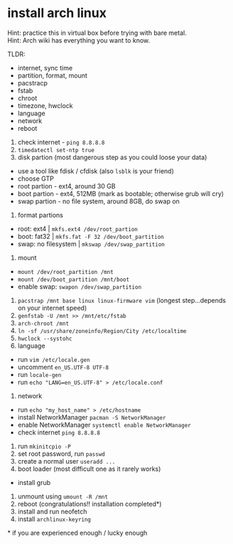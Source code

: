 # install arch linux

Hint: practice this in virtual box before trying with bare metal.<br>
Hint: Arch wiki has everything you want to know.

TLDR:
  - internet, sync time
  - partition, format, mount
  - pacstracp
  - fstab
  - chroot
  - timezone, hwclock
  - language
  - network
  - reboot


1. check internet - `ping 8.8.8.8`
1. `timedatectl set-ntp true`
1. disk partion (most dangerous step as you could loose your data)
  - use a tool like fdisk / cfdisk (also `lsblk` is your friend)
  - choose GTP
  - root partion - ext4, around 30 GB
  - boot partion - ext4, 512MB (mark as bootable; otherwise grub will cry)
  - swap partion - no file system, around 8GB, do swap on
1. format partions
  - root: ext4 | `mkfs.ext4 /dev/root_partion`
  - boot: fat32 | `mkfs.fat -F 32 /dev/boot_partition`
  - swap: no filesystem | `mkswap /dev/swap_partition`
1. mount
  - `mount /dev/root_partition /mnt`
  - `mount /dev/boot_partition /mnt/boot`
  - enable swap: `swapon /dev/swap_partition`
1. `pacstrap /mnt base linux linux-firmware vim` (longest step...depends on your internet speed)
1. `genfstab -U /mnt >> /mnt/etc/fstab`
1. `arch-chroot /mnt`
1. `ln -sf /usr/share/zoneinfo/Region/City /etc/localtime`
1. `hwclock --systohc`
1. language
  - run `vim /etc/locale.gen`
  - uncomment `en_US.UTF-8 UTF-8`
  - run `locale-gen`
  - run `echo "LANG=en_US.UTF-8" > /etc/locale.conf`
1. network
  - run `echo "my_host_name" > /etc/hostname`
  - install NetworkManager `pacman -S NetworkManager`
  - enable NetworkManager `systemctl enable NetworkManager`
  - check internet `ping 8.8.8.8`
1. run `mkinitcpio -P`
1. set root password, run `passwd`
1. create a normal user `useradd ...`
1. boot loader (most difficult one as it rarely works)
  - install grub
1. unmount using `umount -R /mnt`
1. reboot (congratulations!! installation completed\*)
1. install and run neofetch
1. install `archlinux-keyring`



\* if you are experienced enough / lucky enough



